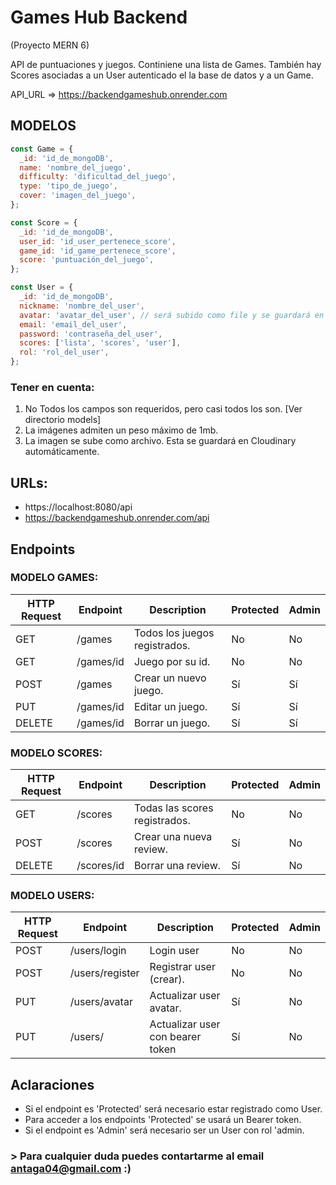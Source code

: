 # Games Hub Backend

(Proyecto MERN 6)

API de puntuaciones y juegos. Continiene una lista de Games. También hay Scores asociadas a un User autenticado el la base de datos y a un Game.

API_URL => https://backendgameshub.onrender.com

## MODELOS

```javascript
const Game = {
  _id: 'id_de_mongoDB',
  name: 'nombre_del_juego',
  difficulty: 'dificultad_del_juego',
  type: 'tipo_de_juego',
  cover: 'imagen_del_juego',
};

const Score = {
  _id: 'id_de_mongoDB',
  user_id: 'id_user_pertenece_score',
  game_id: 'id_game_pertenece_score',
  score: 'puntuación_del_juego',
};

const User = {
  _id: 'id_de_mongoDB',
  nickname: 'nombre_del_user',
  avatar: 'avatar_del_user', // será subido como file y se guardará en Cloudinary
  email: 'email_del_user',
  password: 'contraseña_del_user',
  scores: ['lista', 'scores', 'user'],
  rol: 'rol_del_user',
};
```

### Tener en cuenta:

1. No Todos los campos son requeridos, pero casi todos los son. [Ver directorio models]
2. La imágenes admiten un peso máximo de 1mb.
3. La imagen se sube como archivo. Esta se guardará en Cloudinary automáticamente.

## URLs:

- https://localhost:8080/api
- https://backendgameshub.onrender.com/api

## Endpoints

### MODELO GAMES:

| HTTP Request | Endpoint  | Description                   | Protected | Admin |
| ------------ | --------- | ----------------------------- | --------- | ----- |
| GET          | /games    | Todos los juegos registrados. | No        | No    |
| GET          | /games/id | Juego por su id.              | No        | No    |
| POST         | /games    | Crear un nuevo juego.         | Sí        | Sí    |
| PUT          | /games/id | Editar un juego.              | Sí        | Sí    |
| DELETE       | /games/id | Borrar un juego.              | Sí        | Sí    |

### MODELO SCORES:

| HTTP Request | Endpoint   | Description                   | Protected | Admin |
| ------------ | ---------- | ----------------------------- | --------- | ----- |
| GET          | /scores    | Todas las scores registrados. | No        | No    |
| POST         | /scores    | Crear una nueva review.       | Sí        | No    |
| DELETE       | /scores/id | Borrar una review.            | Sí        | No    |

### MODELO USERS:

| HTTP Request | Endpoint        | Description                      | Protected | Admin |
| ------------ | --------------- | -------------------------------- | --------- | ----- |
| POST         | /users/login    | Login user                       | No        | No    |
| POST         | /users/register | Registrar user (crear).          | No        | No    |
| PUT          | /users/avatar   | Actualizar user avatar.          | Sí        | No    |
| PUT          | /users/         | Actualizar user con bearer token | Sí        | No    |

## Aclaraciones

- Si el endpoint es 'Protected' será necesario estar registrado como User.
- Para acceder a los endpoints 'Protected' se usará un Bearer token.
- Si el endpoint es 'Admin' será necesario ser un User con rol 'admin.

### > Para cualquier duda puedes contartarme al email antaga04@gmail.com :)
